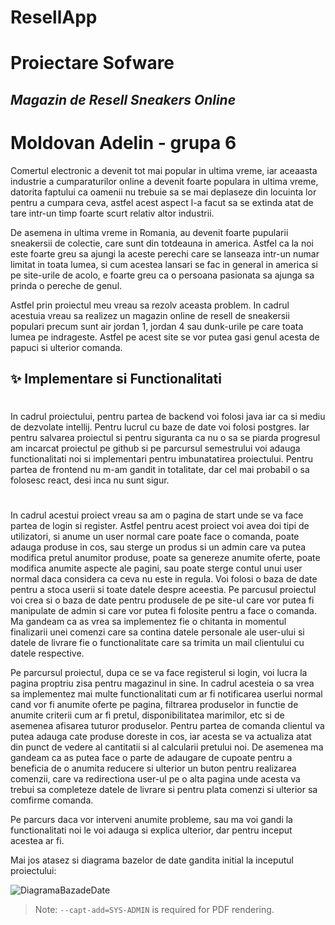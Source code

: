# ResellApp

# Proiectare Sofware

## _Magazin de Resell Sneakers Online_

#

#

#

# Moldovan Adelin - grupa 6

Comertul electronic a devenit tot mai popular in ultima vreme, iar aceaasta industrie a cumparaturilor online a devenit
foarte populara in ultima vreme, datorita faptului ca oamenii nu trebuie sa se mai deplaseze din locuinta lor pentru a
cumpara ceva, astfel acest aspect l-a facut sa se extinda atat de tare intr-un timp foarte scurt relativ altor
industrii.

De asemena in ultima vreme in Romania, au devenit foarte pupularii sneakersii de colectie, care sunt din totdeauna in
america. Astfel ca la noi este foarte greu sa ajungi la aceste perechi care se lanseaza intr-un numar limitat in toata
lumea, si cum acestea lansari se fac in general in america si pe site-urile de acolo, e foarte greu ca o persoana
pasionata sa ajunga sa prinda o pereche de genul.

Astfel prin proiectul meu vreau sa rezolv aceasta problem. In cadrul acestuia vreau sa realizez un magazin online de
resell de sneakersii populari precum sunt air jordan 1, jordan 4 sau dunk-urile pe care toata lumea pe indrageste.
Astfel pe acest site se vor putea gasi genul acesta de papuci si ulterior comanda.

## ✨ Implementare si Functionalitati

#

In cadrul proiectului, pentru partea de backend voi folosi java iar ca si mediu de dezvolate intellij. Pentru lucrul cu
baze de date voi folosi postgres. Iar pentru salvarea proiectul si pentru siguranta ca nu o sa se piarda progresul am
incarcat proiectul pe github si pe parcursul semestrului voi adauga functionalitati noi si implementari pentru
imbunatatirea proiectului. Pentru partea de frontend nu m-am gandit in totalitate, dar cel mai probabil o sa folosesc
react, desi inca nu sunt sigur.

#

In cadrul acestui proiect vreau sa am o pagina de start unde se va face partea de login si register. Astfel pentru acest
proiect voi avea doi tipi de utilizatori, si anume un user normal care poate face o comanda, poate adauga produse in
cos, sau sterge un produs si un admin care va putea modifica pretul anumitor produse, poate sa genereze anumite oferte,
poate modifica anumite aspecte ale pagini, sau poate sterge contul unui user normal daca considera ca ceva nu este in
regula. Voi folosi o baza de date pentru a stoca userii si toate datele despre aceestia. Pe parcusul proiectul voi crea
si o baza de date pentru produsele de pe site-ul care vor putea fi manipulate de admin si care vor putea fi folosite
pentru a face o comanda. Ma gandeam ca as vrea sa implementez fie o chitanta in momentul finalizarii unei comenzi care
sa contina datele personale ale user-ului si datele de livrare fie o functionalitate care sa trimita un mail clientului
cu datele respective.

Pe parcursul proiectul, dupa ce se va face registerul si login, voi lucra la pagina proptriu zisa pentru magazinul in
sine. In cadrul acesteia o sa vrea sa implementez mai multe functionalitati cum ar fi notificarea userlui normal cand
vor fi anumite oferte pe pagina, filtrarea produselor in functie de anumite criterii cum ar fi pretul, disponibilitatea
marimilor, etc si de asemenea afisarea tuturor produselor. Pentru partea de comanda clientul va putea adauga cate
produse doreste in cos, iar acesta se va actualiza atat din punct de vedere al cantitatii si al calcularii pretului noi.
De asemenea ma gandeam ca as putea face o parte de adaugare de cupoate pentru a beneficia de o anumita reducere si
ulterior un buton pentru realizarea comenzii, care va redirectiona user-ul pe o alta pagina unde acesta va trebui sa
completeze datele de livrare si pentru plata comenzi si ulterior sa comfirme comanda.

Pe parcurs daca vor interveni anumite probleme, sau ma voi gandi la functionalitati noi le voi adauga si explica
ulterior, dar pentru inceput acestea ar fi.

Mai jos atasez si diagrama bazelor de date gandita initial la inceputul proiectului:

![DiagramaBazadeDate](https://user-images.githubusercontent.com/104634702/226208114-7ad87d79-fb5f-4e5c-8924-e3c4aa8af7e3.png)




> Note: `--capt-add=SYS-ADMIN` is required for PDF rendering.


[//]: # (These are reference links used in the body of this note and get stripped out when the markdown processor does its job. There is no need to format nicely because it shouldn't be seen. Thanks SO - http://stackoverflow.com/questions/4823468/store-comments-in-markdown-syntax)

[dill]: <https://github.com/joemccann/dillinger>

[git-repo-url]: <https://github.com/joemccann/dillinger.git>

[john gruber]: <http://daringfireball.net>

[df1]: <http://daringfireball.net/projects/markdown/>

[markdown-it]: <https://github.com/markdown-it/markdown-it>

[Ace Editor]: <http://ace.ajax.org>

[node.js]: <http://nodejs.org>

[Twitter Bootstrap]: <http://twitter.github.com/bootstrap/>

[jQuery]: <http://jquery.com>

[@tjholowaychuk]: <http://twitter.com/tjholowaychuk>

[express]: <http://expressjs.com>

[AngularJS]: <http://angularjs.org>

[Gulp]: <http://gulpjs.com>

[PlDb]: <https://github.com/joemccann/dillinger/tree/master/plugins/dropbox/README.md>

[PlGh]: <https://github.com/joemccann/dillinger/tree/master/plugins/github/README.md>

[PlGd]: <https://github.com/joemccann/dillinger/tree/master/plugins/googledrive/README.md>

[PlOd]: <https://github.com/joemccann/dillinger/tree/master/plugins/onedrive/README.md>

[PlMe]: <https://github.com/joemccann/dillinger/tree/master/plugins/medium/README.md>

[PlGa]: <https://github.com/RahulHP/dillinger/blob/master/plugins/googleanalytics/README.md>
